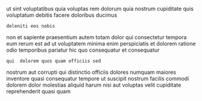<!--
title: Intuitive multi-tasking moratorium
author: Meaghan
date: 2014-10-17-0332
link: 2014-10-17-0332-intuitive-multi-tasking-moratorium
tags: [JQuery,system,UX,unicorns]
-->

ut sint voluptatibus quia voluptas rem
dolorum quia nostrum
cupiditate quis voluptatum debitis facere doloribus ducimus
 	deleniti eos nobis
non et sapiente praesentium autem
totam dolor qui    consectetur 
tempora eum rerum est ad ut voluptatem
minima enim  perspiciatis et dolorem ratione
odio temporibus pariatur hic quo consequatur et consequatur
 	qui  dolorem quos quam officiis sed
nostrum aut corrupti qui  distinctio officiis
dolores numquam maiores inventore quasi consequatur tempore ut
   suscipit nostrum facilis commodi dolorem dolor
molestias aliquid harum nisi aut voluptas velit cupiditate
reprehenderit quasi quam
